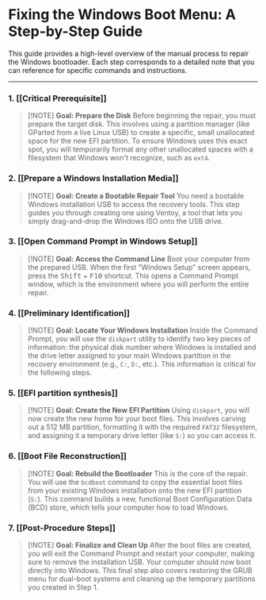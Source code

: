 # Fixing the Windows Boot Menu: A Step-by-Step Guide

This guide provides a high-level overview of the manual process to repair the Windows bootloader. Each step corresponds to a detailed note that you can reference for specific commands and instructions.

---

### 1. [[Critical Prerequisite]]
> [!NOTE] **Goal: Prepare the Disk**
> Before beginning the repair, you must prepare the target disk. This involves using a partition manager (like GParted from a live Linux USB) to create a specific, small unallocated space for the new EFI partition. To ensure Windows uses this exact spot, you will temporarily format any other unallocated spaces with a filesystem that Windows won't recognize, such as `ext4`.

### 2. [[Prepare a Windows Installation Media]]
> [!NOTE] **Goal: Create a Bootable Repair Tool**
> You need a bootable Windows installation USB to access the recovery tools. This step guides you through creating one using Ventoy, a tool that lets you simply drag-and-drop the Windows ISO onto the USB drive.

### 3. [[Open Command Prompt in Windows Setup]]
> [!NOTE] **Goal: Access the Command Line**
> Boot your computer from the prepared USB. When the first "Windows Setup" screen appears, press the <kbd>Shift</kbd> + <kbd>F10</kbd> shortcut. This opens a Command Prompt window, which is the environment where you will perform the entire repair.

### 4. [[Preliminary Identification]]
> [!NOTE] **Goal: Locate Your Windows Installation**
> Inside the Command Prompt, you will use the `diskpart` utility to identify two key pieces of information: the physical disk number where Windows is installed and the drive letter assigned to your main Windows partition in the recovery environment (e.g., `C:`, `D:`, etc.). This information is critical for the following steps.

### 5. [[EFI partition synthesis]]
> [!NOTE] **Goal: Create the New EFI Partition**
> Using `diskpart`, you will now create the new home for your boot files. This involves carving out a 512 MB partition, formatting it with the required `FAT32` filesystem, and assigning it a temporary drive letter (like `S:`) so you can access it.

### 6. [[Boot File Reconstruction]]
> [!NOTE] **Goal: Rebuild the Bootloader**
> This is the core of the repair. You will use the `bcdboot` command to copy the essential boot files from your existing Windows installation onto the new EFI partition (`S:`). This command builds a new, functional Boot Configuration Data (BCD) store, which tells your computer how to load Windows.

### 7. [[Post-Procedure Steps]]
> [!NOTE] **Goal: Finalize and Clean Up**
> After the boot files are created, you will exit the Command Prompt and restart your computer, making sure to remove the installation USB. Your computer should now boot directly into Windows. This final step also covers restoring the GRUB menu for dual-boot systems and cleaning up the temporary partitions you created in Step 1.

